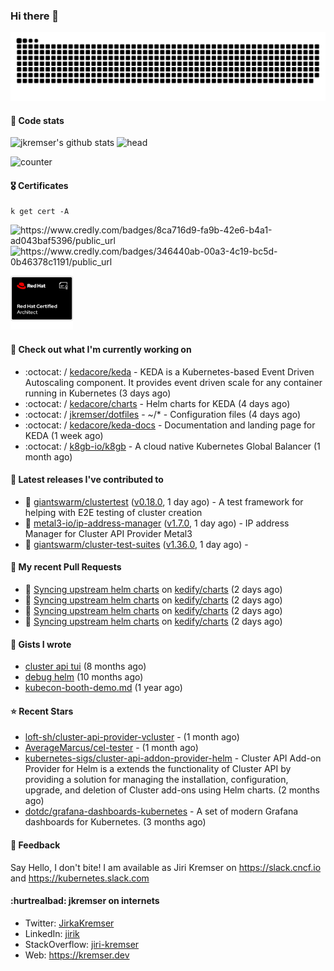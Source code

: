 ### Hi there 👋

<picture>
  <source media="(prefers-color-scheme: dark)" srcset="github-snake-dark.svg" />
  <source media="(prefers-color-scheme: light)" srcset="github-snake.svg" />
  <img alt="github-snake" src="github-snake.svg" />
</picture>

#### 📱 Code stats

![jkremser's github stats](https://github-readme-stats.vercel.app/api?username=jkremser&count_private=true&show_icons=true&hide_border=false&theme=tokyonight&title_color=5bcdec&bg_color=0d1117&border_radius=false) ![head](https://user-images.githubusercontent.com/535866/175570014-71166aaa-95f7-4a4f-869c-93a16481de4e.jpeg)



![counter](https://komarev.com/ghpvc/?username=jkremser&color=5bcdec&style=for-the-badge)

#### 🎖 Certificates
```
k get cert -A
```
<p align="left">
    <a style="text-decoration: none !important;" href="https://www.credly.com/badges/8ca716d9-fa9b-42e6-b4a1-ad043baf5396/public_url">
        <img src="https://training.linuxfoundation.org/wp-content/uploads/2022/11/CKA.png" alt="https://www.credly.com/badges/8ca716d9-fa9b-42e6-b4a1-ad043baf5396/public_url" width="110" height="110"/>
    </a>
    <a style="text-decoration: none !important;" href="https://www.credly.com/badges/346440ab-00a3-4c19-bc5d-0b46378c1191/public_url">
        <img src="https://training.linuxfoundation.org/wp-content/uploads/2022/11/CKS.png" alt="https://www.credly.com/badges/346440ab-00a3-4c19-bc5d-0b46378c1191/public_url" width="110" height="110"/>
    </a>
    <a style="text-decoration: none !important;" href="https://rhtapps.redhat.com/verify/?certId=120-194-022">
        <img src="./rhca.png" alt="https://rhtapps.redhat.com/verify/?certId=120-194-022" width="100" height="100"/>
    </a>
</p>

#### 👷 Check out what I'm currently working on

- :octocat: / [kedacore/keda](https://github.com/kedacore/keda) -  KEDA is a Kubernetes-based Event Driven Autoscaling component. It provides event driven scale for any container running in Kubernetes  (3 days ago)
- :octocat: / [kedacore/charts](https://github.com/kedacore/charts) - Helm charts for KEDA (4 days ago)
- :octocat: / [jkremser/dotfiles](https://github.com/jkremser/dotfiles) - ~/*  -  Configuration files (4 days ago)
- :octocat: / [kedacore/keda-docs](https://github.com/kedacore/keda-docs) - Documentation and landing page for KEDA (1 week ago)
- :octocat: / [k8gb-io/k8gb](https://github.com/k8gb-io/k8gb) - A cloud native Kubernetes Global Balancer (1 month ago)

#### 🔭 Latest releases I've contributed to

- 🎉 [giantswarm/clustertest](https://github.com/giantswarm/clustertest) ([v0.18.0](https://github.com/giantswarm/clustertest/releases/tag/v0.18.0), 1 day ago) - A test framework for helping with E2E testing of cluster creation
- 🎉 [metal3-io/ip-address-manager](https://github.com/metal3-io/ip-address-manager) ([v1.7.0](https://github.com/metal3-io/ip-address-manager/releases/tag/v1.7.0), 1 day ago) - IP address Manager for Cluster API Provider Metal3
- 🎉 [giantswarm/cluster-test-suites](https://github.com/giantswarm/cluster-test-suites) ([v1.36.0](https://github.com/giantswarm/cluster-test-suites/releases/tag/v1.36.0), 1 day ago) - 

#### 🔨 My recent Pull Requests

- 💪 [Syncing upstream helm charts](https://github.com/kedify/charts/pull/4) on [kedify/charts](https://github.com/kedify/charts) (2 days ago)
- 💪 [Syncing upstream helm charts](https://github.com/kedify/charts/pull/3) on [kedify/charts](https://github.com/kedify/charts) (2 days ago)
- 💪 [Syncing upstream helm charts](https://github.com/kedify/charts/pull/2) on [kedify/charts](https://github.com/kedify/charts) (2 days ago)
- 💪 [Syncing upstream helm charts](https://github.com/kedify/charts/pull/1) on [kedify/charts](https://github.com/kedify/charts) (2 days ago)

#### 📓 Gists I wrote

- [cluster api tui](https://gist.github.com/176c5bae04a9db8feea0f72217e8eff5) (8 months ago)
- [debug helm](https://gist.github.com/40bc6009eefdea63b57854becf8409a5) (10 months ago)
- [kubecon-booth-demo.md](https://gist.github.com/8ec12c94e4ff2fc8aa0ee0754363a035) (1 year ago)

#### ⭐ Recent Stars

- [loft-sh/cluster-api-provider-vcluster](https://github.com/loft-sh/cluster-api-provider-vcluster) -  (1 month ago)
- [AverageMarcus/cel-tester](https://github.com/AverageMarcus/cel-tester) -  (1 month ago)
- [kubernetes-sigs/cluster-api-addon-provider-helm](https://github.com/kubernetes-sigs/cluster-api-addon-provider-helm) - Cluster API Add-on Provider for Helm is a extends the functionality of Cluster API by providing a solution for managing the installation, configuration, upgrade, and deletion of Cluster add-ons using Helm charts. (2 months ago)
- [dotdc/grafana-dashboards-kubernetes](https://github.com/dotdc/grafana-dashboards-kubernetes) - A set of modern Grafana dashboards for Kubernetes. (3 months ago)

#### 💬 Feedback

Say Hello, I don't bite! I am available as Jiri Kremser on https://slack.cncf.io and https://kubernetes.slack.com


#### :hurtrealbad: jkremser on internets

- Twitter: <a href="https://twitter.com/JirkaKremser">JirkaKremser</a>
- LinkedIn: <a href="https://www.linkedin.com/in/jirik/">jirik</a>
- StackOverflow: <a href="https://stackoverflow.com/users/1594980/jiri-kremser">jiri-kremser</a>
- Web: https://kremser.dev